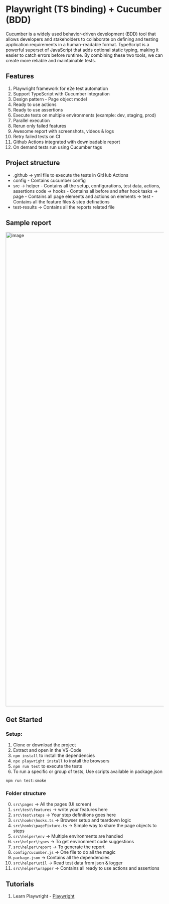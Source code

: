 # Playwright (TS binding) + Cucumber (BDD)

Cucumber is a widely used behavior-driven development (BDD) tool that allows developers and stakeholders to collaborate on defining and testing application requirements in a human-readable format. 
TypeScript is a powerful superset of JavaScript that adds optional static typing, making it easier to catch errors before runtime. By combining these two tools, we can create more reliable and maintainable tests.

## Features

1. Playwright framework for e2e test automation
2. Support TypeScript with Cucumber integration
3. Design pattern - Page object model
4. Ready to use actions
5. Ready to use assertions
6. Execute tests on multiple environments (example: dev, staging, prod)
7. Parallel execution
8. Rerun only failed features
9. Awesome report with screenshots, videos & logs
10. Retry failed tests on CI
11. Github Actions integrated with downloadable report
12. On demand tests run using Cucumber tags


## Project structure

- .github -> yml file to execute the tests in GitHub Actions
- config - Contains cucumber config
- src
    -> helper - Contains all the setup, configurations, test data, actions, assertions code
    -> hooks - Contains all before and after hook tasks
    -> page - Contains all page elements and actions on elements
    -> test - Contains all the feature files & step definations
- test-results -> Contains all the reports related file

## Sample report
<img width="1511" alt="image" src="https://github.com/maulikpatel890/playwright-cucumber-typescript/assets/45584539/6e75107a-d474-45ec-9c22-e0067ba67f74">




## Get Started

### Setup:

1. Clone or download the project
2. Extract and open in the VS-Code
3. `npm install` to install the dependencies
4. `npx playwright install` to install the browsers
5. `npm run test` to execute the tests
6. To run a specific or group of tests, Use scripts available in package.json
```
npm run test:smoke
```

### Folder structure
0. `src\pages` -> All the pages (UI screen)
1. `src\test\features` -> write your features here
2. `src\test\steps` -> Your step definitions goes here
3. `src\hooks\hooks.ts` -> Browser setup and teardown logic
4. `src\hooks\pageFixture.ts` -> Simple way to share the page objects to steps
5. `src\helper\env` -> Multiple environments are handled
6. `src\helper\types` -> To get environment code suggestions
7. `src\helper\report` -> To generate the report
8. `config/cucumber.js` -> One file to do all the magic
9. `package.json` -> Contains all the dependencies
10. `src\helper\util` -> Read test data from json & logger
11. `src\helper\wrapper` -> Contains all ready to use actions and assertions

## Tutorials
1. Learn Playwright - [Playwright](https://playwright.dev/)
